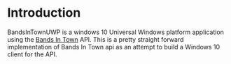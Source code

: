 # Introduction
BandsInTownUWP is a windows 10 Universal Windows platform application using the [Bands In Town](http://www.bandsintown.com/api/overview) API. This is a pretty straight forward implementation of Bands In Town api as an attempt to build a Windows 10 client for the API. 



